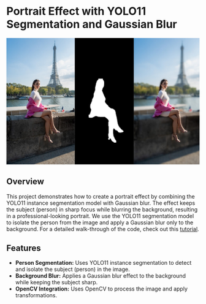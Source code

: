 # Portrait Effect with YOLO11 Segmentation and Gaussian Blur

![Cover Image](https://github.com/Brianhulela/background_blur/blob/master/cover_image.jpg)

## Overview

This project demonstrates how to create a portrait effect by combining the YOLO11 instance segmentation model with Gaussian blur. The effect keeps the subject (person) in sharp focus while blurring the background, resulting in a professional-looking portrait. We use the YOLO11 segmentation model to isolate the person from the image and apply a Gaussian blur only to the background.
For a detailed walk-through of the code, check out this [tutorial](https://hulela.co.za/create-portrait-effects-with-yolo11-segmentation-and-gaussian-blur-369b403a0a66).

## Features

- **Person Segmentation:** Uses YOLO11 instance segmentation to detect and isolate the subject (person) in the image.
- **Background Blur:** Applies a Gaussian blur effect to the background while keeping the subject sharp.
- **OpenCV Integration:** Uses OpenCV to process the image and apply transformations.
